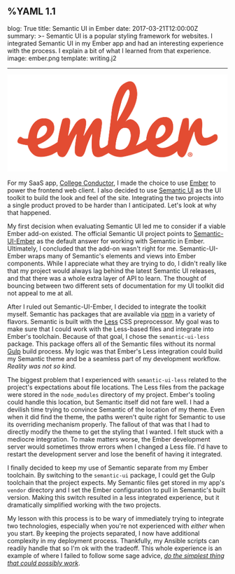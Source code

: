 %YAML 1.1
---
blog: True
title: Semantic UI in Ember
date: 2017-03-21T12:00:00Z
summary: >-
  Semantic UI is a popular styling framework
  for websites.
  I integrated Semantic UI
  in my Ember app
  and had an interesting experience
  with the process.
  I explain a bit of what I learned
  from that experience.
image: ember.png
template: writing.j2

---
<img class='book' src='ember.png'>

For my SaaS app,
[College Conductor](https://www.collegeconductor.com/),
I made the choice to use
[Ember](http://emberjs.com/)
to power the frontend web client.
I also decided to use
[Semantic UI](https://semantic-ui.com/)
as the UI toolkit
to build the look and feel
of the site.
Integrating the two projects
into a single product
proved to be harder than I anticipated.
Let's look at why that happened.

My first decision when evaluating Semantic UI
led me to consider
if a viable Ember add-on existed.
The official Semantic UI project
points to
[Semantic-UI-Ember](http://semantic-org.github.io/Semantic-UI-Ember/#/modules)
as the default answer
for working with Semantic
in Ember.
Ultimately,
I concluded that the add-on wasn't right
for me.
Semantic-UI-Ember wraps many of Semantic's elements and views
into Ember components.
While I appreciate what they are trying to do,
I didn't really like that my project would always lag
behind the latest Semantic UI releases,
and that there was a whole extra layer of API
to learn.
The thought of bouncing between two different sets
of documentation
for my UI toolkit
did not appeal to me
at all.

After I ruled out Semantic-UI-Ember,
I decided to integrate the toolkit myself.
Semantic has packages that are available
via [npm](https://www.npmjs.com/)
in a variety of flavors.
Semantic is built with the
[Less](http://lesscss.org/) CSS preprocessor.
My goal was to make sure
that I could work with the Less-based files
and integrate into Ember's toolchain.
Because of that goal,
I chose the `semantic-ui-less` package.
This package offers all of the Semantic files
without its normal
[Gulp](http://gulpjs.com/) build process.
My logic was that Ember's Less integration
could build my Semantic theme
and be a seamless part
of my development workflow.
*Reality was not so kind.*

The biggest problem that I experienced
with `semantic-ui-less`
related to the project's expectations
about file locations.
The Less files from the package were stored
in the `node_modules` directory of my project.
Ember's tooling could handle this location,
but Semantic itself did not fare well.
I had a devilish time trying to convince Semantic
of the location of my theme.
Even when it did find the theme,
the paths weren't quite right
for Semantic to use its overriding mechanism properly.
The fallout of that
was that I had to directly modify the theme
to get the styling that I wanted.
I felt stuck with a mediocre integration.
To make matters worse,
the Ember development server would sometimes throw errors
when I changed a Less file.
I'd have to restart the development server
and lose the benefit of having it integrated.

I finally decided to keep my use of Semantic separate
from my Ember toolchain.
By switching to the `semantic-ui` package,
I could get the Gulp toolchain
that the project expects.
My Semantic files get stored
in my app's `vendor` directory
and I set the Ember configuration
to pull in Semantic's built version.
Making this switch resulted
in a less integrated experience,
but it dramatically simplified working with the two projects.

My lesson with this process
is to be wary of immediately trying to integrate two technologies,
especially when you're not experienced with *either*
when you start.
By keeping the projects separated,
I now have additional complexity
in my deployment process.
Thankfully, my Ansible scripts can readily handle that
so I'm ok with the tradeoff.
This whole experience is an example
of where I failed to follow some sage advice,
*[do the simplest thing that could possibly work](http://wiki.c2.com/?DoTheSimplestThingThatCouldPossiblyWork)*.
